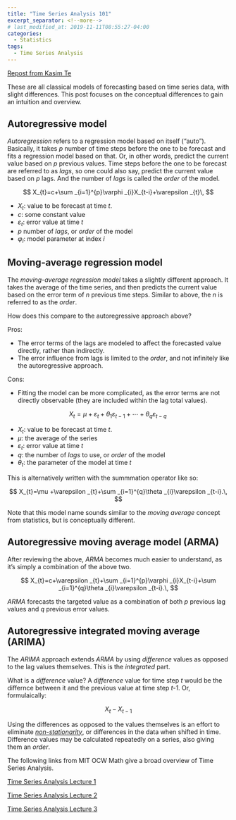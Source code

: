 ```yaml
---
title: "Time Series Analysis 101"
excerpt_separator: <!--more-->
# last_modified_at: 2019-11-11T08:55:27-04:00
categories:
  - Statistics
tags:
  - Time Series Analysis
---
```


[Repost from Kasim Te](https://www.kasimte.com/what-are-the-differences-among-autoregression-moving-average-arma-and-arima-for-time-series-forecasting)


These are all classical models of forecasting based on time series
data, with slight differences. This post focuses on the conceptual
differences to gain an intuition and overview.

## Autoregressive model

*Autoregression* refers to a regression model based on itself
(“auto”). Basically, it takes *p* number of time steps before the one
to be forecast and fits a regression model based on that. Or, in other
words, predict the current value based on *p* previous values. Time
steps before the one to be forecast are referred to as *lags*, so one
could also say, predict the current value based on *p* lags. And the
number of *lags* is called the *order* of the model.

$$
X_{t}=c+\sum _{i=1}^{p}\varphi _{i}X_{t-i}+\varepsilon _{t}\,
$$

* $X_{t}$: value to be forecast at time $t$.
* $c$: some constant value
* $\varepsilon_{t}$: error value at time $t$
* $p$ number of *lags*, or *order* of the model
* $\varphi_{i}$: model parameter at index $i$


## Moving-average regression model

The *moving-average regression model* takes a slightly different
approach. It takes the average of the time series, and then predicts
the current value based on the error term of *n* previous time
steps. Similar to above, the *n* is referred to as the *order*.

How does this compare to the autoregressive approach above?

Pros: 

* The error terms of the lags are modeled to affect the forecasted
  value directly, rather than indirectly.
* The error influence from lags is limited to the *order*, and not
  infinitely like the autoregressive approach.

Cons: 

* Fitting the model can be more complicated, as the error terms are
  not directly observable (they are included within the lag total
  values).

$$
X_{t}=\mu +\varepsilon _{t}+\theta _{1}\varepsilon _{t-1}+\cdots +\theta _{q}\varepsilon _{t-q}\,
$$

* $X_{t}$: value to be forecast at time $t$.
* $\mu$: the average of the series
* $\varepsilon_{t}$: error value at time $t$
* $q$: the number of *lags* to use, or *order* of the model
* $\theta_{t}$: the parameter of the model at time *t*

This is alternatively written with the summmation operator like so:

$$
X_{t}=\mu +\varepsilon _{t}+\sum _{i=1}^{q}\theta _{i}\varepsilon _{t-i}.\,
$$

Note that this model name sounds similar to the *moving average*
concept from statistics, but is conceptually different.

## Autoregressive moving average model (ARMA)

After reviewing the above, *ARMA* becomes much easier to understand,
as it’s simply a combination of the above two.

$$
X_{t}=c+\varepsilon _{t}+\sum _{i=1}^{p}\varphi _{i}X_{t-i}+\sum _{i=1}^{q}\theta _{i}\varepsilon _{t-i}.\,
$$

*ARMA* forecasts the targeted value as a combination of both *p*
previous lag values and *q* previous error values.

## Autoregressive integrated moving average (ARIMA)

The *ARIMA* approach extends *ARMA* by using *difference* values as
opposed to the lag values themselves. This is the *integrated* part.

What is a *difference* value? A *difference* value for time step *t*
would be the differnce between it and the previous value at time step
*t-1*. Or, formulaically:

$$
X_{t} - X_{t-1}
$$

Using the differences as opposed to the values themselves is an effort
to
eliminate
[*non-stationarity*](https://en.wikipedia.org/wiki/Stationary_process),
or differences in the data when shifted in time. Difference values may
be calculated repeatedly on a series, also giving them an *order*.

The following links from MIT OCW Math give a broad overview of Time Series Analysis.

[Time Series Analysis Lecture 1](https://ocw.mit.edu/courses/mathematics/18-s096-topics-in-mathematics-with-applications-in-finance-fall-2013/video-lectures/lecture-8-time-series-analysis-i/)

[Time Series Analysis Lecture 2](https://ocw.mit.edu/courses/mathematics/18-s096-topics-in-mathematics-with-applications-in-finance-fall-2013/video-lectures/lecture-11-time-series-analysis-ii/)

[Time Series Analysis Lecture 3](https://ocw.mit.edu/courses/mathematics/18-s096-topics-in-mathematics-with-applications-in-finance-fall-2013/video-lectures/lecture-12-time-series-analysis-iii/)

